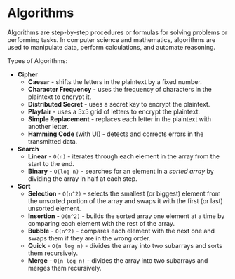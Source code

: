 # Algorithms

Algorithms are step-by-step procedures or formulas for solving problems or performing tasks. In computer science and mathematics, algorithms are used to manipulate data, perform calculations, and automate reasoning.

Types of Algorithms:

- **Cipher**
    * **Caesar** - shifts the letters in the plaintext by a fixed number.
    * **Character Frequency** - uses the frequency of characters in the plaintext to encrypt it.
    * **Distributed Secret** - uses a secret key to encrypt the plaintext.
    * **Playfair** - uses a 5x5 grid of letters to encrypt the plaintext.
    * **Simple Replacement** - replaces each letter in the plaintext with another letter.
    * **Hamming Code** (with UI) - detects and corrects errors in the transmitted data.
- **Search**
    * **Linear** - `O(n)` - iterates through each element in the array from the start to the end.
    * **Binary** - `O(log n)` - searches for an element in a _sorted array_ by dividing the array in half at each step.
- **Sort**
    * **Selection** - `O(n^2)` - selects the smallest (or biggest) element from the unsorted portion of the array and swaps it with the first (or last) unsorted element.
    * **Insertion** - `O(n^2)` - builds the sorted array one element at a time by comparing each element with the rest of the array.
    * **Bubble** - `O(n^2)` - compares each element with the next one and swaps them if they are in the wrong order.
    * **Quick** - `O(n log n)` - divides the array into two subarrays and sorts them recursively.
    * **Merge** - `O(n log n)` - divides the array into two subarrays and merges them recursively.
